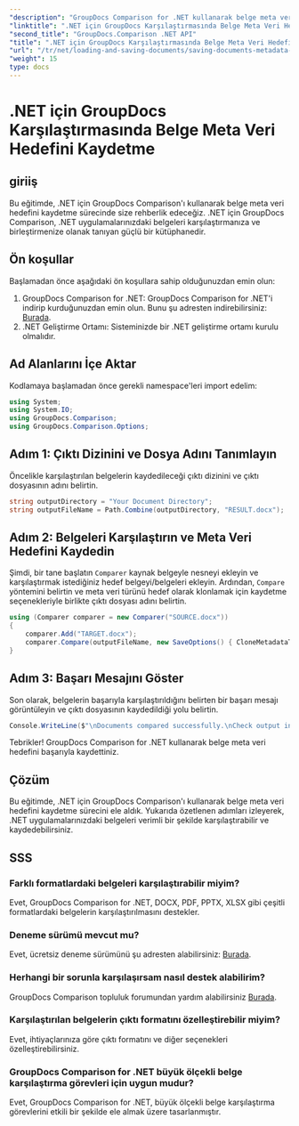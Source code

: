 ```yaml
---
"description": "GroupDocs Comparison for .NET kullanarak belge meta veri hedefini nasıl kaydedeceğinizi öğrenin. .NET uygulamalarınızda etkili belge karşılaştırması için kolay adımlar."
"linktitle": ".NET için GroupDocs Karşılaştırmasında Belge Meta Veri Hedefini Kaydetme"
"second_title": "GroupDocs.Comparison .NET API"
"title": ".NET için GroupDocs Karşılaştırmasında Belge Meta Veri Hedefini Kaydetme"
"url": "/tr/net/loading-and-saving-documents/saving-documents-metadata-target/"
"weight": 15
type: docs
---
```

# .NET için GroupDocs Karşılaştırmasında Belge Meta Veri Hedefini Kaydetme

## giriiş
Bu eğitimde, .NET için GroupDocs Comparison'ı kullanarak belge meta veri hedefini kaydetme sürecinde size rehberlik edeceğiz. .NET için GroupDocs Comparison, .NET uygulamalarınızdaki belgeleri karşılaştırmanıza ve birleştirmenize olanak tanıyan güçlü bir kütüphanedir.
## Ön koşullar
Başlamadan önce aşağıdaki ön koşullara sahip olduğunuzdan emin olun:
1. GroupDocs Comparison for .NET: GroupDocs Comparison for .NET'i indirip kurduğunuzdan emin olun. Bunu şu adresten indirebilirsiniz: [Burada](https://releases.groupdocs.com/comparison/net/).
2. .NET Geliştirme Ortamı: Sisteminizde bir .NET geliştirme ortamı kurulu olmalıdır.

## Ad Alanlarını İçe Aktar
Kodlamaya başlamadan önce gerekli namespace'leri import edelim:
```csharp
using System;
using System.IO;
using GroupDocs.Comparison;
using GroupDocs.Comparison.Options;
```
## Adım 1: Çıktı Dizinini ve Dosya Adını Tanımlayın
Öncelikle karşılaştırılan belgelerin kaydedileceği çıktı dizinini ve çıktı dosyasının adını belirtin.
```csharp
string outputDirectory = "Your Document Directory";
string outputFileName = Path.Combine(outputDirectory, "RESULT.docx");
```
## Adım 2: Belgeleri Karşılaştırın ve Meta Veri Hedefini Kaydedin
Şimdi, bir tane başlatın `Comparer` kaynak belgeyle nesneyi ekleyin ve karşılaştırmak istediğiniz hedef belgeyi/belgeleri ekleyin. Ardından, `Compare` yöntemini belirtin ve meta veri türünü hedef olarak klonlamak için kaydetme seçenekleriyle birlikte çıktı dosyası adını belirtin.
```csharp
using (Comparer comparer = new Comparer("SOURCE.docx"))
{
    comparer.Add("TARGET.docx");
    comparer.Compare(outputFileName, new SaveOptions() { CloneMetadataType = MetadataType.Target });
}
```
## Adım 3: Başarı Mesajını Göster
Son olarak, belgelerin başarıyla karşılaştırıldığını belirten bir başarı mesajı görüntüleyin ve çıktı dosyasının kaydedildiği yolu belirtin.
```csharp
Console.WriteLine($"\nDocuments compared successfully.\nCheck output in {outputDirectory}.");
```
Tebrikler! GroupDocs Comparison for .NET kullanarak belge meta veri hedefini başarıyla kaydettiniz.

## Çözüm
Bu eğitimde, .NET için GroupDocs Comparison'ı kullanarak belge meta veri hedefini kaydetme sürecini ele aldık. Yukarıda özetlenen adımları izleyerek, .NET uygulamalarınızdaki belgeleri verimli bir şekilde karşılaştırabilir ve kaydedebilirsiniz.
## SSS
### Farklı formatlardaki belgeleri karşılaştırabilir miyim?
Evet, GroupDocs Comparison for .NET, DOCX, PDF, PPTX, XLSX gibi çeşitli formatlardaki belgelerin karşılaştırılmasını destekler.
### Deneme sürümü mevcut mu?
Evet, ücretsiz deneme sürümünü şu adresten alabilirsiniz: [Burada](https://releases.groupdocs.com/).
### Herhangi bir sorunla karşılaşırsam nasıl destek alabilirim?
GroupDocs Comparison topluluk forumundan yardım alabilirsiniz [Burada](https://forum.groupdocs.com/c/comparison/12).
### Karşılaştırılan belgelerin çıktı formatını özelleştirebilir miyim?
Evet, ihtiyaçlarınıza göre çıktı formatını ve diğer seçenekleri özelleştirebilirsiniz.
### GroupDocs Comparison for .NET büyük ölçekli belge karşılaştırma görevleri için uygun mudur?
Evet, GroupDocs Comparison for .NET, büyük ölçekli belge karşılaştırma görevlerini etkili bir şekilde ele almak üzere tasarlanmıştır.